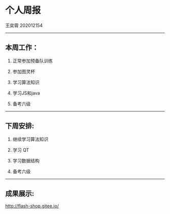 # 个人周报
王奕霄 202012154

---

## 本周工作：

1. 正常参加预备队训练

2. 参加图灵杯

3. 学习算法知识

4. 学习JS和java

5. 备考六级

---

## 下周安排:

1. 继续学习算法知识

2. 学习 QT

3. 学习数据结构

4. 备考六级

---

## 成果展示:

http://flash-shop.gitee.io/
